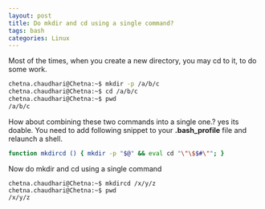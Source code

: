 ```yaml
---
layout: post
title: Do mkdir and cd using a single command?
tags: bash
categories: Linux
---
```

<div class="toc"></div>

Most of the times, when you create a new directory, you may cd to it, to do some work.

```bash
chetna.chaudhari@Chetna:~$ mkdir -p /a/b/c
chetna.chaudhari@Chetna:~$ cd /a/b/c
chetna.chaudhari@Chetna:~$ pwd
/a/b/c
```

How about combining these two commands into a single one.? yes its doable. You need to add following snippet to your **.bash_profile** file and relaunch a shell.

```bash
function mkdircd () { mkdir -p "$@" && eval cd "\"\$$#\""; }
```
Now do mkdir and cd using a single command

```
chetna.chaudhari@Chetna:~$ mkdircd /x/y/z
chetna.chaudhari@Chetna:~$ pwd
/x/y/z
```
